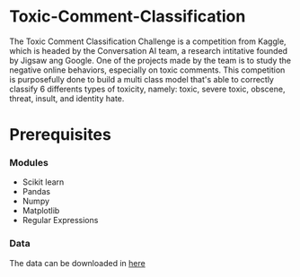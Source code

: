 # Toxic-Comment-Classification
The Toxic Comment Classification Challenge is a competition from Kaggle, which is headed by the Conversation AI team, a research intitative founded by Jigsaw ang Google. One of the projects made by the team is to study the negative online behaviors, especially on toxic comments. This competition is purposefully done to build a multi class model that's able to correctly classify 6 differents types of toxicity, namely: toxic, severe toxic, obscene, threat, insult, and identity hate.

# Prerequisites
  ### Modules
  - Scikit learn
  - Pandas
  - Numpy
  - Matplotlib
  - Regular Expressions
  
  ### Data
The data can be downloaded in [here](https://www.kaggle.com/c/jigsaw-toxic-comment-classification-challenge/data)
